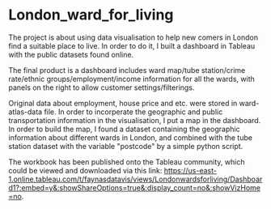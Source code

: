 # London_ward_for_living
The project is about using data visualisation to help new comers in London find a suitable place to live. In order to do it, I built a dashboard in Tableau with the public datasets found online.

The final product is a dashboard includes ward map/tube station/crime rate/ethnic groups/employment/income information for all the wards, with panels on the right to allow customer settings/filterings.

Original data about employment, house price and etc. were stored in ward-atlas-data file. In order to incorperate the geographic and public transportation information in the visualisation, I put a map in the dashboard. In order to build the map, I found a dataset containing the geographic information about different wards in London, and combined with the tube station dataset with the variable "postcode" by a simple python script.

The workbook has been published onto the Tableau community, which could be viewed and downloaded via this link: https://us-east-1.online.tableau.com/t/faynasdatavis/views/Londonwardsforliving/Dashboard1?:embed=y&:showShareOptions=true&:display_count=no&:showVizHome=no.
